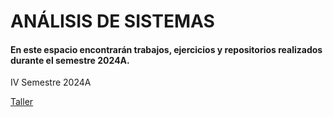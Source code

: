 # ANÁLISIS DE SISTEMAS

#### En este espacio encontrarán trabajos, ejercicios y repositorios realizados durante el semestre 2024A.

IV Semestre 2024A

[Taller](Taller_1Corte_III)